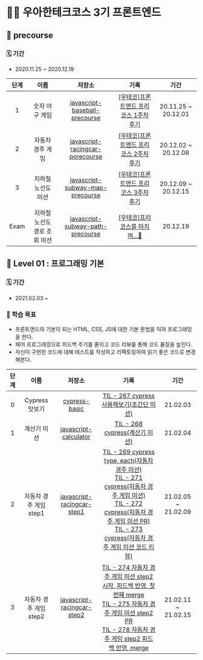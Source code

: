 # 🚀🚀 우아한테크코스 3기 프론트엔드

## 🌱 precourse

### 🗓 기간

- 2020.11.25 ~ 2020.12.19

| 단계 |             이름             |                            저장소                            |                             기록                             |        기간         |
| :--: | :--------------------------: | :----------------------------------------------------------: | :----------------------------------------------------------: | :-----------------: |
|  1   |        숫자 야구 게임        | [javascript-baseball-precourse](https://github.com/YUJO42/javascript-baseball-precourse/tree/yujo42) | [[우테코]프론트엔드 프리코스 1주차 후기](https://velog.io/@yujo/%EC%9A%B0%ED%85%8C%EC%BD%94%ED%94%84%EB%A1%A0%ED%8A%B8%EC%97%94%EB%93%9C-%ED%94%84%EB%A6%AC%EC%BD%94%EC%8A%A4-1%EC%A3%BC%EC%B0%A8-%ED%9B%84%EA%B8%B0) | 20.11.25 ~ 20.12.01 |
|  2   |       자동차 경주 게임       | [javascript-racingcar-porecourse](https://github.com/YUJO42/javascript-racingcar-precourse/tree/yujo42) | [[우테코]프론트엔드 프리코스 2주차 후기](https://velog.io/@yujo/woowa-precourse-week2) | 20.12.02 ~ 20.12.08 |
|  3   |      지하철 노선도 미션      | [javascript-subway-map-precourse](https://github.com/YUJO42/javascript-subway-map-precourse/tree/yujo42) | [[우테코]프론트엔드 프리코스 3주차 후기](https://velog.io/@yujo/woowa-precourse-3) | 20.12.09 ~ 20.12.15 |
| Exam | 지하철 노선도 경로 조회 미션 | [javascript-subway-path-precourse](https://github.com/YUJO42/javascript-subway-path-precourse/tree/yujo42) | [[우테코]프리코스를 마치며...👋](https://velog.io/@yujo/woowahan-precourse-end) |      20.12.19       |

## 🥚 Level 01 : 프로그래밍 기본

### 🗓 기간

-  2021.02.03 ~ 

### 🎯 학습 목표

- 프론트엔드의 기본이 되는 HTML, CSS, JS에 대한 기본 문법을 익혀 프로그래밍을 한다.
- 페어 프로그래밍으로 피드백 주기를 줄이고 코드 리뷰를 통해 코드 품질을 높인다.
- 자신이 구현한 코드에 대해 테스트를 작성하고 리팩토링하여 읽기 좋은 코드로 변경해본다.


| 단계 |          이름          |                            저장소                            |                             기록                             |        기간         |
| :--: | :--------------------: | :----------------------------------------------------------: | :----------------------------------------------------------: | :-----------------: |
|  0   |     Cypress 맛보기     | [cypress-basic](https://github.com/YUJO42/javascript-calculator/tree/yujo) | [TIL - 267 cypress 사용해보기(초간단 미션)](https://velog.io/@yujo/2021-02-03%EC%88%98-TIL-267-cypress-%EC%82%AC%EC%9A%A9%ED%95%B4%EB%B3%B4%EA%B8%B0) |      21.02.03       |
|  1   |      계산기 미션       | [javascript-calculator](https://github.com/YUJO42/javascript-calculator/tree/yujo) | [TIL - 268 cypress(계산기 미션)](https://velog.io/@yujo/2021-02-04%EB%AA%A9-TIL-268-cypress%EA%B3%84%EC%82%B0%EA%B8%B0-%EB%AF%B8%EC%85%98) |      21.02.04       |
|  2   | 자동차 경주 게임 step1 | [javascript-racingcar-step1](https://github.com/YUJO42/javascript-racingcar/tree/yujo42) | [TIL - 269 cypress type, each(자동차 경주 미션)](https://velog.io/@yujo/2021-02-05%EA%B8%88-TIL-269-cypress-type-each%EC%9E%90%EB%8F%99%EC%B0%A8-%EA%B2%BD%EC%A3%BC-%EB%AF%B8%EC%85%98)<br />[TIL - 271 cypress(자동차 경주 게임 미션)](https://velog.io/@yujo/2021-02-07%EC%9D%BC-TIL-271-cypress%EC%9E%90%EB%8F%99%EC%B0%A8-%EA%B2%BD%EC%A3%BC-%EA%B2%8C%EC%9E%84-%EB%AF%B8%EC%85%98)<br />[TIL - 272 cypress(자동차 경주 게임 미션 PR)](https://velog.io/@yujo/2021-02-08%EC%9B%94-TIL-272-cypress%EC%9E%90%EB%8F%99%EC%B0%A8-%EA%B2%BD%EC%A3%BC-%EA%B2%8C%EC%9E%84-%EB%AF%B8%EC%85%98)<br />[TIL - 273 cypress(자동차 경주 게임 미션 코드 리뷰)](https://velog.io/@yujo/2021-02-09%ED%99%94-TIL-273-cypress%EC%9E%90%EB%8F%99%EC%B0%A8-%EA%B2%BD%EC%A3%BC-%EA%B2%8C%EC%9E%84-%EB%AF%B8%EC%85%98-%EC%BD%94%EB%93%9C-%EB%A6%AC%EB%B7%B0) | 21.02.05 ~ 21.02.09 |
|  3   | 자동차 경주 게임 step2 | [javascript-racingcar-step2](https://github.com/YUJO42/javascript-racingcar/tree/step2) | [TIL - 274 자동차 경주 게임 미션 step2 시작, 피드백 반영, 첫번째 merge](https://velog.io/@yujo/TIL-273-%EC%9E%90%EB%8F%99%EC%B0%A8-%EA%B2%BD%EC%A3%BC-%EA%B2%8C%EC%9E%84-%EB%AF%B8%EC%85%98-step2-%EC%8B%9C%EC%9E%91-%ED%94%BC%EB%93%9C%EB%B0%B1-%EB%B0%98%EC%98%81-%EC%B2%AB%EB%B2%88%EC%A7%B8-merge)<br />[TIL - 275 자동차 경주 게임 미션 step2 PR](https://velog.io/@yujo/TIL-275-%EC%9E%90%EB%8F%99%EC%B0%A8-%EA%B2%BD%EC%A3%BC-%EA%B2%8C%EC%9E%84-%EB%AF%B8%EC%85%98-step2-PR)<br />[TIL - 278 자동차 경주 게임 step2 피드백 반영, merge](https://velog.io/@yujo/TIL-278-%EC%9E%90%EB%8F%99%EC%B0%A8-%EA%B2%BD%EC%A3%BC-%EA%B2%8C%EC%9E%84-step2-%ED%94%BC%EB%93%9C%EB%B0%B1-%EB%B0%98%EC%98%81-merge) | 21.02.11 ~ 21.02.15 |

